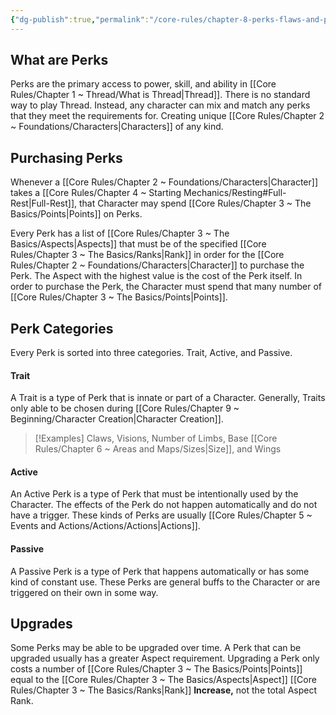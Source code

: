 ```yaml
---
{"dg-publish":true,"permalink":"/core-rules/chapter-8-perks-flaws-and-points/perks/"}
---
```


## What are Perks
Perks are the primary access to power, skill, and ability in [[Core Rules/Chapter 1 ~ Thread/What is Thread\|Thread]]. There is no standard way to play Thread. Instead, any character can mix and match any perks that they meet the requirements for. Creating unique [[Core Rules/Chapter 2 ~ Foundations/Characters\|Characters]] of any kind.
## Purchasing Perks
Whenever a [[Core Rules/Chapter 2 ~ Foundations/Characters\|Character]] takes a [[Core Rules/Chapter 4 ~ Starting Mechanics/Resting#Full-Rest\|Full-Rest]], that Character may spend [[Core Rules/Chapter 3 ~ The Basics/Points\|Points]] on Perks.

Every Perk has a list of [[Core Rules/Chapter 3 ~ The Basics/Aspects\|Aspects]] that must be of the specified [[Core Rules/Chapter 3 ~ The Basics/Ranks\|Rank]] in order for the [[Core Rules/Chapter 2 ~ Foundations/Characters\|Character]] to purchase the Perk. The Aspect with the highest value is the cost of the Perk itself. 
In order to purchase the Perk, the Character must spend that many number of [[Core Rules/Chapter 3 ~ The Basics/Points\|Points]].
## Perk Categories
Every Perk is sorted into three categories. Trait, Active, and Passive.
#### Trait
A Trait is a type of Perk that is innate or part of a Character. Generally, Traits only able to be chosen during [[Core Rules/Chapter 9 ~ Beginning/Character Creation\|Character Creation]].
>[!Examples]
>Claws, Visions, Number of Limbs, Base [[Core Rules/Chapter 6 ~ Areas and Maps/Sizes\|Size]], and Wings
#### Active
An Active Perk is a type of Perk that must be intentionally used by the Character. The effects of the Perk do not happen automatically and do not have a trigger. These kinds of Perks are usually [[Core Rules/Chapter 5 ~ Events and Actions/Actions/Actions\|Actions]].
#### Passive
A Passive Perk is a type of Perk that happens automatically or has some kind of constant use. These Perks are general buffs to the Character or are triggered on their own in some way.
## Upgrades
Some Perks may be able to be upgraded over time. A Perk that can be upgraded usually has a greater Aspect requirement. Upgrading a Perk only costs a number of [[Core Rules/Chapter 3 ~ The Basics/Points\|Points]] equal to the [[Core Rules/Chapter 3 ~ The Basics/Aspects\|Aspect]] [[Core Rules/Chapter 3 ~ The Basics/Ranks\|Rank]] **Increase,** not the total Aspect Rank.